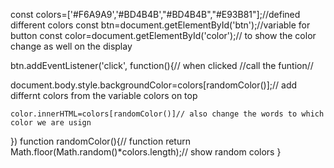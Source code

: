const colors=['#F6A9A9','#BD4B4B',"#BD4B4B","#E93B81"];//defined different colors
const btn=document.getElementById('btn');//variable for button
const color=document.getElementById('color');// to show the color change as well on the display

btn.addEventListener('click', function(){// when clicked
    //call the funtion//


  
  document.body.style.backgroundColor=colors[randomColor()];// add differnt colors from the variable colors on top

    color.innerHTML=colors[randomColor()]// also change the words to which color we are usign

   
})
function randomColor(){// function
    return Math.floor(Math.random()*colors.length);// show random colors 
}

